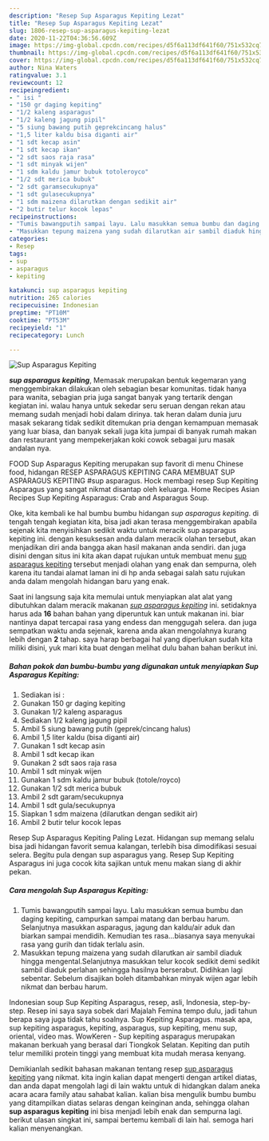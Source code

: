 ```yaml
---
description: "Resep Sup Asparagus Kepiting Lezat"
title: "Resep Sup Asparagus Kepiting Lezat"
slug: 1806-resep-sup-asparagus-kepiting-lezat
date: 2020-11-22T04:36:56.609Z
image: https://img-global.cpcdn.com/recipes/d5f6a113df641f60/751x532cq70/sup-asparagus-kepiting-foto-resep-utama.jpg
thumbnail: https://img-global.cpcdn.com/recipes/d5f6a113df641f60/751x532cq70/sup-asparagus-kepiting-foto-resep-utama.jpg
cover: https://img-global.cpcdn.com/recipes/d5f6a113df641f60/751x532cq70/sup-asparagus-kepiting-foto-resep-utama.jpg
author: Nina Waters
ratingvalue: 3.1
reviewcount: 12
recipeingredient:
- " isi "
- "150 gr daging kepiting"
- "1/2 kaleng asparagus"
- "1/2 kaleng jagung pipil"
- "5 siung bawang putih geprekcincang halus"
- "1,5 liter kaldu bisa diganti air"
- "1 sdt kecap asin"
- "1 sdt kecap ikan"
- "2 sdt saos raja rasa"
- "1 sdt minyak wijen"
- "1 sdm kaldu jamur bubuk totoleroyco"
- "1/2 sdt merica bubuk"
- "2 sdt garamsecukupnya"
- "1 sdt gulasecukupnya"
- "1 sdm maizena dilarutkan dengan sedikit air"
- "2 butir telur kocok lepas"
recipeinstructions:
- "Tumis bawangputih sampai layu. Lalu masukkan semua bumbu dan daging kepiting, campurkan sampai matang dan berbau harum. Selanjutnya masukkan asparagus, jagung dan kaldu/air aduk dan biarkan sampai mendidih. Kemudian tes rasa...biasanya saya menyukai rasa yang gurih dan tidak terlalu asin."
- "Masukkan tepung maizena yang sudah dilarutkan air sambil diaduk hingga mengental.Selanjutnya masukkan telur kocok sedikit demi sedikit sambil diaduk perlahan sehingga hasilnya berserabut. Didihkan lagi sebentar. Sebelum disajikan boleh ditambahkan minyak wijen agar lebih nikmat dan berbau harum."
categories:
- Resep
tags:
- sup
- asparagus
- kepiting

katakunci: sup asparagus kepiting 
nutrition: 265 calories
recipecuisine: Indonesian
preptime: "PT10M"
cooktime: "PT53M"
recipeyield: "1"
recipecategory: Lunch

---
```



![Sup Asparagus Kepiting](https://img-global.cpcdn.com/recipes/d5f6a113df641f60/751x532cq70/sup-asparagus-kepiting-foto-resep-utama.jpg)

<b><i>sup asparagus kepiting</i></b>, Memasak merupakan bentuk kegemaran yang menggembirakan dilakukan oleh sebagian besar komunitas. tidak hanya para wanita, sebagian pria juga sangat banyak yang tertarik dengan kegiatan ini. walau hanya untuk sekedar seru seruan dengan rekan atau memang sudah menjadi hobi dalam dirinya. tak heran dalam dunia juru masak sekarang tidak sedikit ditemukan pria dengan kemampuan memasak yang luar biasa, dan banyak sekali juga kita jumpai di banyak rumah makan dan restaurant yang mempekerjakan koki cowok sebagai juru masak andalan nya.

FOOD Sup Asparagus Kepiting merupakan sup favorit di menu Chinese food, hidangan RESEP ASPARAGUS KEPITING CARA MEMBUAT SUP ASPARAGUS KEPITING #sup asparagus. Hock membagi resep Sup Kepiting Asparagus yang sangat nikmat disantap oleh keluarga. Home Recipes Asian Recipes Sup Kepiting Asparagus: Crab and Asparagus Soup.

Oke, kita kembali ke hal bumbu bumbu hidangan <i>sup asparagus kepiting</i>. di tengah tengah kegiatan kita, bisa jadi akan terasa menggembirakan apabila sejenak kita menyisihkan sedikit waktu untuk meracik sup asparagus kepiting ini. dengan kesuksesan anda dalam meracik olahan tersebut, akan menjadikan diri anda bangga akan hasil makanan anda sendiri. dan juga disini dengan situs ini kita akan dapat rujukan untuk membuat menu <u>sup asparagus kepiting</u> tersebut menjadi olahan yang enak dan sempurna, oleh karena itu tandai alamat laman ini di hp anda sebagai salah satu rujukan anda dalam mengolah hidangan baru yang enak.


Saat ini langsung saja kita memulai untuk menyiapkan alat alat yang dibutuhkan dalam meracik makanan <u><i>sup asparagus kepiting</i></u> ini. setidaknya harus ada <b>16</b> bahan bahan yang diperuntuk kan untuk makanan ini. biar nantinya dapat tercapai rasa yang endess dan menggugah selera. dan juga sempatkan waktu anda sejenak, karena anda akan mengolahnya kurang lebih dengan <b>2</b> tahap. saya harap berbagai hal yang diperlukan sudah kita miliki disini, yuk mari kita buat dengan melihat dulu bahan bahan berikut ini.

<!--inarticleads1-->

##### Bahan pokok dan bumbu-bumbu yang digunakan untuk menyiapkan Sup Asparagus Kepiting:

1. Sediakan  isi :
1. Gunakan 150 gr daging kepiting
1. Gunakan 1/2 kaleng asparagus
1. Sediakan 1/2 kaleng jagung pipil
1. Ambil 5 siung bawang putih (geprek/cincang halus)
1. Ambil 1,5 liter kaldu (bisa diganti air)
1. Gunakan 1 sdt kecap asin
1. Ambil 1 sdt kecap ikan
1. Gunakan 2 sdt saos raja rasa
1. Ambil 1 sdt minyak wijen
1. Gunakan 1 sdm kaldu jamur bubuk (totole/royco)
1. Gunakan 1/2 sdt merica bubuk
1. Ambil 2 sdt garam/secukupnya
1. Ambil 1 sdt gula/secukupnya
1. Siapkan 1 sdm maizena (dilarutkan dengan sedikit air)
1. Ambil 2 butir telur kocok lepas


Resep Sup Asparagus Kepiting Paling Lezat. Hidangan sup memang selalu bisa jadi hidangan favorit semua kalangan, terlebih bisa dimodifikasi sesuai selera. Begitu pula dengan sup asparagus yang. Resep Sup Kepiting Asparagus ini juga cocok kita sajikan untuk menu makan siang di akhir pekan. 

<!--inarticleads2-->

##### Cara mengolah Sup Asparagus Kepiting:

1. Tumis bawangputih sampai layu. Lalu masukkan semua bumbu dan daging kepiting, campurkan sampai matang dan berbau harum. Selanjutnya masukkan asparagus, jagung dan kaldu/air aduk dan biarkan sampai mendidih. Kemudian tes rasa...biasanya saya menyukai rasa yang gurih dan tidak terlalu asin.
1. Masukkan tepung maizena yang sudah dilarutkan air sambil diaduk hingga mengental.Selanjutnya masukkan telur kocok sedikit demi sedikit sambil diaduk perlahan sehingga hasilnya berserabut. Didihkan lagi sebentar. Sebelum disajikan boleh ditambahkan minyak wijen agar lebih nikmat dan berbau harum.


Indonesian soup Sup Kepiting Asparagus, resep, asli, Indonesia, step-by-step. Resep ini saya saya sobek dari Majalah Femina tempo dulu, jadi tahun berapa saya juga tidak tahu soalnya. Sup Kepiting Asparagus. masak apa, sup kepiting asparagus, kepiting, asparagus, sup kepiting, menu sup, oriental, video mas. WowKeren - Sup kepiting asparagus merupakan makanan berkuah yang berasal dari Tiongkok Selatan. Kepiting dan putih telur memiliki protein tinggi yang membuat kita mudah merasa kenyang. 

Demikianlah sedikit bahasan makanan tentang resep <u>sup asparagus kepiting</u> yang nikmat. kita ingin kalian dapat mengerti dengan artikel diatas, dan anda dapat mengolah lagi di lain waktu untuk di hidangkan dalam aneka acara acara family atau sahabat kalian. kalian bisa mengulik bumbu bumbu yang ditampilkan diatas selaras dengan keinginan anda, sehingga olahan <b>sup asparagus kepiting</b> ini bisa menjadi lebih enak dan sempurna lagi. berikut ulasan singkat ini, sampai bertemu kembali di lain hal. semoga hari kalian menyenangkan.
